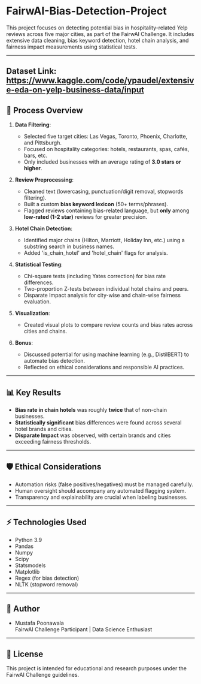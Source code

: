 # FairwAI-Bias-Detection-Project
This project focuses on detecting potential bias in hospitality-related Yelp reviews across five major cities, as part of the FairwAI Challenge. It includes extensive data cleaning, bias keyword detection, hotel chain analysis, and fairness impact measurements using statistical tests.

---
Dataset Link: https://www.kaggle.com/code/ypaudel/extensive-eda-on-yelp-business-data/input
---

## 🚀 Process Overview

1. **Data Filtering**:
    - Selected five target cities: Las Vegas, Toronto, Phoenix, Charlotte, and Pittsburgh.
    - Focused on hospitality categories: hotels, restaurants, spas, cafés, bars, etc.
    - Only included businesses with an average rating of **3.0 stars or higher**.

2. **Review Preprocessing**:
    - Cleaned text (lowercasing, punctuation/digit removal, stopwords filtering).
    - Built a custom **bias keyword lexicon** (50+ terms/phrases).
    - Flagged reviews containing bias-related language, but **only** among **low-rated (1-2 star)** reviews for greater precision.

3. **Hotel Chain Detection**:
    - Identified major chains (Hilton, Marriott, Holiday Inn, etc.) using a substring search in business names.
    - Added 'is_chain_hotel' and 'hotel_chain' flags for analysis.

4. **Statistical Testing**:
    - Chi-square tests (including Yates correction) for bias rate differences.
    - Two-proportion Z-tests between individual hotel chains and peers.
    - Disparate Impact analysis for city-wise and chain-wise fairness evaluation.

5. **Visualization**:
    - Created visual plots to compare review counts and bias rates across cities and chains.

6. **Bonus**:
    - Discussed potential for using machine learning (e.g., DistilBERT) to automate bias detection.
    - Reflected on ethical considerations and responsible AI practices.

---

## 📊 Key Results

- **Bias rate in chain hotels** was roughly **twice** that of non-chain businesses.
- **Statistically significant** bias differences were found across several hotel brands and cities.
- **Disparate Impact** was observed, with certain brands and cities exceeding fairness thresholds.

---

## 🛡 Ethical Considerations

- Automation risks (false positives/negatives) must be managed carefully.
- Human oversight should accompany any automated flagging system.
- Transparency and explainability are crucial when labeling businesses.

---

## ⚡ Technologies Used

- Python 3.9
- Pandas
- Numpy
- Scipy
- Statsmodels
- Matplotlib
- Regex (for bias detection)
- NLTK (stopword removal)

---

## 🧠 Author

- Mustafa Poonawala  
  FairwAI Challenge Participant | Data Science Enthusiast

---

## 📄 License

This project is intended for educational and research purposes under the FairwAI Challenge guidelines.


